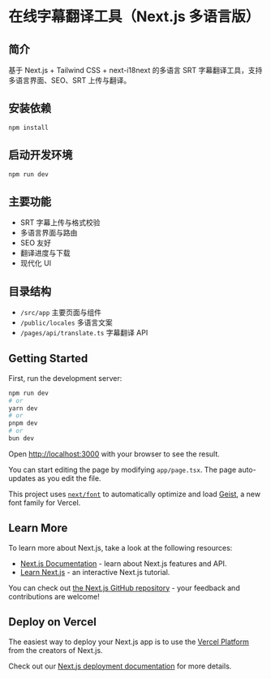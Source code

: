 # 在线字幕翻译工具（Next.js 多语言版）

## 简介
基于 Next.js + Tailwind CSS + next-i18next 的多语言 SRT 字幕翻译工具，支持多语言界面、SEO、SRT 上传与翻译。

## 安装依赖
```bash
npm install
```

## 启动开发环境
```bash
npm run dev
```

## 主要功能
- SRT 字幕上传与格式校验
- 多语言界面与路由
- SEO 友好
- 翻译进度与下载
- 现代化 UI

## 目录结构
- `/src/app` 主要页面与组件
- `/public/locales` 多语言文案
- `/pages/api/translate.ts` 字幕翻译 API

## Getting Started

First, run the development server:

```bash
npm run dev
# or
yarn dev
# or
pnpm dev
# or
bun dev
```

Open [http://localhost:3000](http://localhost:3000) with your browser to see the result.

You can start editing the page by modifying `app/page.tsx`. The page auto-updates as you edit the file.

This project uses [`next/font`](https://nextjs.org/docs/app/building-your-application/optimizing/fonts) to automatically optimize and load [Geist](https://vercel.com/font), a new font family for Vercel.

## Learn More

To learn more about Next.js, take a look at the following resources:

- [Next.js Documentation](https://nextjs.org/docs) - learn about Next.js features and API.
- [Learn Next.js](https://nextjs.org/learn) - an interactive Next.js tutorial.

You can check out [the Next.js GitHub repository](https://github.com/vercel/next.js) - your feedback and contributions are welcome!

## Deploy on Vercel

The easiest way to deploy your Next.js app is to use the [Vercel Platform](https://vercel.com/new?utm_medium=default-template&filter=next.js&utm_source=create-next-app&utm_campaign=create-next-app-readme) from the creators of Next.js.

Check out our [Next.js deployment documentation](https://nextjs.org/docs/app/building-your-application/deploying) for more details.
